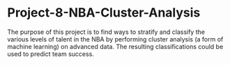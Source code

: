 # Project-8-NBA-Cluster-Analysis
The purpose of this project is to find ways to stratify and classify the various levels of talent in the NBA by performing cluster analysis (a form of machine learning) on advanced data. The resulting classifications could be used to predict team success.
